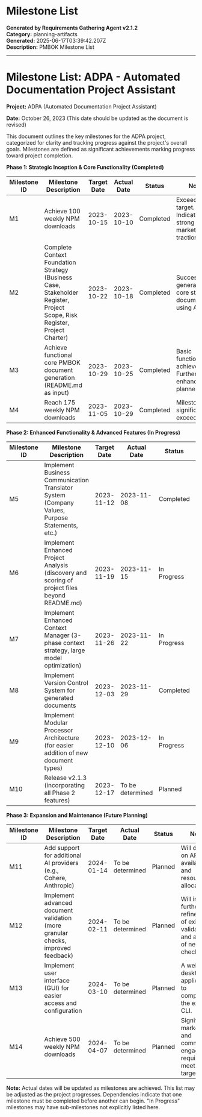 # Milestone List

**Generated by Requirements Gathering Agent v2.1.2**  
**Category:** planning-artifacts  
**Generated:** 2025-06-17T03:39:42.207Z  
**Description:** PMBOK Milestone List

---

# Milestone List: ADPA - Automated Documentation Project Assistant

**Project:** ADPA (Automated Documentation Project Assistant)

**Date:** October 26, 2023 (This date should be updated as the document is revised)


This document outlines the key milestones for the ADPA project, categorized for clarity and tracking progress against the project's overall goals.  Milestones are defined as significant achievements marking progress toward project completion.


**Phase 1: Strategic Inception & Core Functionality (Completed)**

| Milestone ID | Milestone Description                                                                     | Target Date      | Actual Date       | Status     | Notes                                                                        | Dependencies |
|--------------|-----------------------------------------------------------------------------------------|-------------------|-------------------|-------------|-------------------------------------------------------------------------------|-------------|
| M1           | Achieve 100 weekly NPM downloads                                                        | 2023-10-15       | 2023-10-10       | Completed   | Exceeded target.  Indicates strong early market traction.                     |             |
| M2           | Complete Context Foundation Strategy (Business Case, Stakeholder Register, Project Scope, Risk Register, Project Charter) | 2023-10-22       | 2023-10-18       | Completed   | Successfully generated all core strategic documents using AI.               | M1           |
| M3           | Achieve functional core PMBOK document generation (README.md as input)                  | 2023-10-29       | 2023-10-25       | Completed   | Basic functionality achieved.  Further enhancements planned.                  | M2           |
| M4           | Reach 175 weekly NPM downloads                                                           | 2023-11-05       | 2023-10-29       | Completed   | Milestone significantly exceeded.                                            | M3           |


**Phase 2: Enhanced Functionality & Advanced Features (In Progress)**

| Milestone ID | Milestone Description                                                                                | Target Date      | Actual Date       | Status       | Notes                                                                                                 | Dependencies |
|--------------|----------------------------------------------------------------------------------------------------|-------------------|-------------------|---------------|------------------------------------------------------------------------------------------------------|-------------|
| M5           | Implement Business Communication Translator System (Company Values, Purpose Statements, etc.)          | 2023-11-12       | 2023-11-08       | Completed     | Successfully generated strategic documents.                                                        | M4           |
| M6           | Implement Enhanced Project Analysis (discovery and scoring of project files beyond README.md)      | 2023-11-19       | 2023-11-15       | In Progress   | Analysis working, further refinement of scoring algorithm needed.                                   | M5           |
| M7           | Implement Enhanced Context Manager (3-phase context strategy, large model optimization)              | 2023-11-26       | 2023-11-22       | In Progress   | Core functionality implemented; testing and optimization ongoing.                                    | M6           |
| M8           | Implement Version Control System for generated documents                                            | 2023-12-03       | 2023-11-29       | Completed     | VCS fully functional.                                                                                 | M7           |
| M9           | Implement Modular Processor Architecture (for easier addition of new document types)                | 2023-12-10       | 2023-12-06       | In Progress   | Core structure implemented; testing and documentation needed.                                     | M8           |
| M10          | Release v2.1.3 (incorporating all Phase 2 features)                                                | 2023-12-17       | To be determined | Planned       | Release date dependent on testing and bug fixing.                                                | M9           |


**Phase 3:  Expansion and Maintenance (Future Planning)**

| Milestone ID | Milestone Description                                                                                             | Target Date      | Actual Date       | Status       | Notes                                                                                                             | Dependencies |
|--------------|-----------------------------------------------------------------------------------------------------------------|-------------------|-------------------|---------------|-----------------------------------------------------------------------------------------------------------------|-------------|
| M11          | Add support for additional AI providers (e.g., Cohere, Anthropic)                                                | 2024-01-14       | To be determined | Planned       |  Will depend on API availability and resource allocation.                                                          | M10          |
| M12          | Implement advanced document validation (more granular checks, improved feedback)                                   | 2024-02-11       | To be determined | Planned       | Will include further refinement of existing validation and addition of new checks.                                    | M10          |
| M13          | Implement user interface (GUI) for easier access and configuration                                               | 2024-03-10       | To be determined | Planned       |  A web or desktop application to complement the existing CLI.                                                     | M12          |
| M14          | Achieve 500 weekly NPM downloads                                                                                   | 2024-04-07       | To be determined | Planned       |  Significant marketing and community engagement required to meet this target.                                        | M13          |


**Note:**  Actual dates will be updated as milestones are achieved.  This list may be adjusted as the project progresses.  Dependencies indicate that one milestone must be completed before another can begin.  "In Progress" milestones may have sub-milestones not explicitly listed here.
